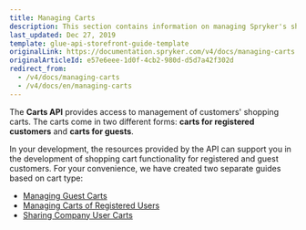 ```yaml
---
title: Managing Carts
description: This section contains information on managing Spryker's shopping cart functionality for both registered and guest customers.
last_updated: Dec 27, 2019
template: glue-api-storefront-guide-template
originalLink: https://documentation.spryker.com/v4/docs/managing-carts
originalArticleId: e57e6eee-1d0f-4cb2-980d-d5d7a42f302d
redirect_from:
  - /v4/docs/managing-carts
  - /v4/docs/en/managing-carts
---
```


The **Carts API** provides access to management of customers' shopping carts. The carts come in two different forms: **carts for registered customers** and **carts for guests**.

In your development, the resources provided by the API can support you in the development of shopping cart functionality for registered and guest customers.
For your convenience, we have created two separate guides based on cart type:

* [Managing Guest Carts](/docs/scos/dev/glue-api-guides/{{page.version}}/managing-carts/guest-carts/managing-guest-carts.html)
* [Managing Carts of Registered Users](/docs/scos/dev/glue-api-guides/{{page.version}}/managing-carts/carts-of-registered-users/managing-carts-of-registered-users.html)
* [Sharing Company User Carts](/docs/scos/dev/glue-api-guides/{{page.version}}/managing-carts/sharing-company-user-carts/sharing-company-user-carts.html)
